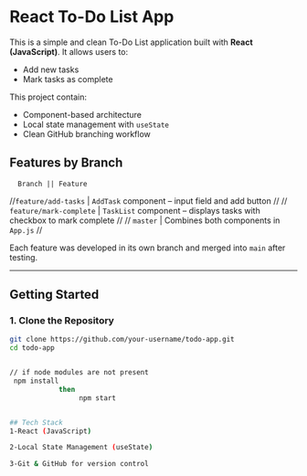  # React To-Do List App
This is a simple and clean To-Do List application built with **React (JavaScript)**. It allows users to:

-  Add new tasks
-  Mark tasks as complete


This project contain:
- Component-based architecture
- Local state management with `useState`
- Clean GitHub branching workflow


##  Features by Branch
 
      Branch || Feature 
 //`feature/add-tasks` | `AddTask` component – input field and add button  //
 //  `feature/mark-complete` | `TaskList` component – displays tasks with checkbox to mark complete //
//  `master` | Combines both components in `App.js` //

Each feature was developed in its own branch and merged into `main` after testing.

---

##  Getting Started

### 1. Clone the Repository

```bash
git clone https://github.com/your-username/todo-app.git
cd todo-app


// if node modules are not present 
 npm install
            then
                 npm start


## Tech Stack
1-React (JavaScript)

2-Local State Management (useState)

3-Git & GitHub for version control
